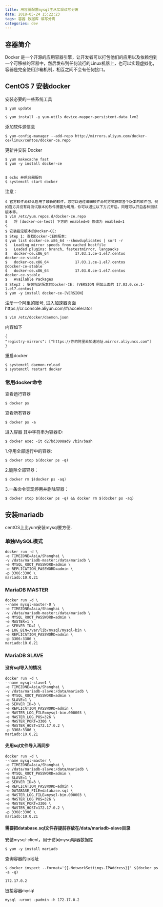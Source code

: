 ```yaml
---
title: 用容器配置mysql主从实现读写分离
date: 2018-05-24 15:22:23
tags: 容器 数据库 读写分离
categories: dev
---
```


## 容器简介
Docker 是一个开源的应用容器引擎，让开发者可以打包他们的应用以及依赖包到一个可移植的容器中，然后发布到任何流行的Linux机器上，也可以实现虚拟化，容器是完全使用沙箱机制，相互之间不会有任何接口。

## CentOS 7 安装docker
安装必要的一些系统工具

```
$ yum update
```

```
$ yum install -y yum-utils device-mapper-persistent-data lvm2
```

添加软件源信息

``` 
$ yum-config-manager --add-repo http://mirrors.aliyun.com/docker-ce/linux/centos/docker-ce.repo 
```

更新并安装 Docker

```
$ yum makecache fast
$ yum -y install docker-ce


$ echo 开启容器服务
$ systemctl start docker
```

注意：

```
$ 官方软件源默认启用了最新的软件，您可以通过编辑软件源的方式获取各个版本的软件包。例如官方并没有将测试版本的软件源置为可用，你可以通过以下方式开启。同理可以开启各种测试版本等。
$ vim /etc/yum.repos.d/docker-ce.repo
$   将 [docker-ce-test] 下方的 enabled=0 修改为 enabled=1
$ 
$ 安装指定版本的Docker-CE:
$ Step 1: 查找Docker-CE的版本:
$ yum list docker-ce.x86_64 --showduplicates | sort -r
$   Loading mirror speeds from cached hostfile
$   Loaded plugins: branch, fastestmirror, langpacks
$   docker-ce.x86_64            17.03.1.ce-1.el7.centos            docker-ce-stable
$   docker-ce.x86_64            17.03.1.ce-1.el7.centos            @docker-ce-stable
$   docker-ce.x86_64            17.03.0.ce-1.el7.centos            docker-ce-stable
$   Available Packages
$ Step2 : 安装指定版本的Docker-CE: (VERSION 例如上面的 17.03.0.ce.1-1.el7.centos)
$ yum -y install docker-ce-[VERSION]
```

注册一个阿里的账号,
进入加速器页面https://cr.console.aliyun.com/#/accelerator

```
$ vim /etc/docker/daemon.json
```

内容如下

```
{
"registry-mirrors": ["https://你的阿里云加速地址.mirror.aliyuncs.com"]
}
```

重启docker

```
$ systemctl daemon-reload
$ systemctl restart docker
```

### 常用docker命令
查看运行容器

```
$ docker ps
```

查看所有容器

```
$ docker ps -a
```

进入容器
其中字符串为容器ID:

```
$ docker exec -it d27bd3008ad9 /bin/bash
```

1.停用全部运行中的容器:

```
$ docker stop $(docker ps -q)
```

2.删除全部容器：

```
$ docker rm $(docker ps -aq)
```

3.一条命令实现停用并删除容器：

```
$ docker stop $(docker ps -q) && docker rm $(docker ps -aq)
```

## 安装mariadb

centOS上比yum安装mysql要方便.

### 单独MySQL模式

```
docker run -d \
-e TIMEZONE=Asia/Shanghai \
-v /data/mariadb-master:/data/mariadb \
-e MYSQL_ROOT_PASSWORD=admin \
-e REPLICATION_PASSWORD=admin \
-p 3306:3306 \
mariadb:10.0.21
```

### MariaDB MASTER

```
docker run -d \
--name mysql-master-0 \
-e TIMEZONE=Asia/Shanghai \
-v /data/mariadb-master:/data/mariadb \
-e MYSQL_ROOT_PASSWORD=admin \
-e MASTER=1 \
-e SERVER_ID=1 \
-e LOG_BIN=/var/lib/mysql/mysql-bin \
-e REPLICATION_PASSWORD=admin \
-p 3306:3306 \
mariadb:10.0.21
```

### MariaDB SLAVE

#### 没有sql导入的情况

```
docker run -d \
--name mysql-slave1 \
-e TIMEZONE=Asia/Shanghai \
-v /data/mariadb-slave:/data/mariadb \
-e MYSQL_ROOT_PASSWORD=admin \
-e SLAVE=1 \
-e SERVER_ID=3 \
-e REPLICATION_PASSWORD=admin \
-e MASTER_LOG_FILE=mysql-bin.000003 \
-e MASTER_LOG_POS=326 \
-e MASTER_PORT=3306 \
-e MASTER_HOST=172.17.0.2 \
-p 3308:3306 \
mariadb:10.0.21
 ```
 
#### 先用sql文件导入再同步

```
docker run -d \
--name mysql-master \
-e TIMEZONE=Asia/Shanghai \
-v /data/mariadb-slave:/data/mariadb \
-e MYSQL_ROOT_PASSWORD=admin \
-e SLAVE=1 \
-e SERVER_ID=3 \
-e REPLICATION_PASSWORD=admin \
-e DATABASE_FILE=database.sql \
-e MASTER_LOG_FILE=mysql-bin.000003 \
-e MASTER_LOG_POS=326 \
-e MASTER_PORT=3306 \
-e MASTER_HOST=172.17.0.2 \
-p 3308:3306 \
mariadb:10.0.21
```

#### 需要把database.sql文件存提前存放在/data/mariadb-slave目录

安装mysql-client，用于访问mysql容器数据库

```
$ yum -y install mariadb
```

查询容器的ip地址

```
$ docker inspect --format='{{.NetworkSettings.IPAddress}}' $(docker ps -a -q)  
```

```
172.17.0.2
```

链接容器mysql

```
mysql -uroot -padmin -h 172.17.0.2
```
